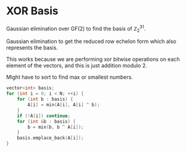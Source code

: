 # XOR Basis

Gaussian elimination over GF(2) to find the basis of $\mathbb{Z}_2^{31}$.

Gaussian elimination to get the reduced row echelon form which also represents the basis. 

This works because we are performing xor bitwise operations on each element of the vectors, and this is just addition modulo 2. 

Might have to sort to find max or smallest numbers. 

```cpp
vector<int> basis;
for (int i = 0; i < N; ++i) {
    for (int b : basis) {
        A[i] = min(A[i], A[i] ^ b);
    }
    if (!A[i]) continue;
    for (int &b : basis) {
        b = min(b, b ^ A[i]);
    }
    basis.emplace_back(A[i]);
}
```
